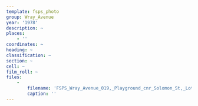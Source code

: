 ```yaml
---
template: fsps_photo
group: Wray_Avenue
year: '1978'
description: ~
places:
    - ''
coordinates: ~
heading: ~
classification: ~
section: ~
cell: ~
film_roll: ~
files:
    -
        filename: 'FSPS_Wray_Avenue_019,_Playground_cnr_Solomon_St,_Lot_48,_10-3-C,_1978.png'
        caption: ''
---
```

